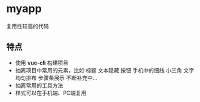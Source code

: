 # myapp
复用性较高的代码

## 特点
- 使用 **vue-cli** 构建项目
- 抽离项目中常用的元素，比如
   标题
   文本隐藏
   按钮
   手机中的细线
   小三角
   文字均匀排布
   步骤条展示
   不断补充中...
- 抽离常用的工具方法
- 样式可以在手机端、PC端复用
